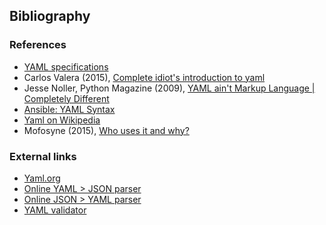 ## Bibliography

### References

- [YAML specifications](https://yaml.org/spec/1.2.2/)
- Carlos Valera (2015), [Complete idiot's introduction to yaml](https://github.com/Animosity/CraftIRC/wiki/Complete-idiot's-introduction-to-yaml)
- Jesse Noller, Python Magazine (2009), [YAML ain't Markup Language | Completely Different](http://jessenoller.com/blog/2009/04/13/yaml-aint-markup-language-completely-different)
- [Ansible: YAML Syntax](http://docs.ansible.com/ansible/latest/YAMLSyntax.html)
- [Yaml on Wikipedia](https://en.m.wikipedia.org/wiki/YAML)
- Mofosyne (2015), [Who uses it and why?](https://github.com/yaml/YAML2/wiki/Who-uses-it-and-why%3F)

### External links

- [Yaml.org](http://yaml.org/)
- [Online YAML > JSON parser](https://nodeca.github.io/js-yaml/)
- [Online JSON > YAML parser](https://www.json2yaml.com/)
- [YAML validator](https://codebeautify.org/yaml-validator)
